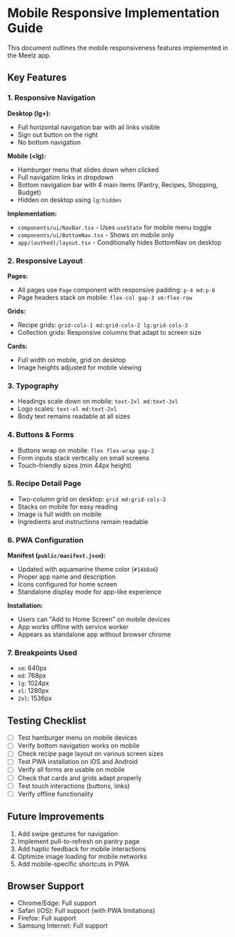 # Mobile Responsive Implementation Guide

This document outlines the mobile responsiveness features implemented in the Meelz app.

## Key Features

### 1. Responsive Navigation

**Desktop (lg+):**
- Full horizontal navigation bar with all links visible
- Sign out button on the right
- No bottom navigation

**Mobile (<lg):**
- Hamburger menu that slides down when clicked
- Full navigation links in dropdown
- Bottom navigation bar with 4 main items (Pantry, Recipes, Shopping, Budget)
- Hidden on desktop using `lg:hidden`

**Implementation:**
- `components/ui/NavBar.tsx` - Uses `useState` for mobile menu toggle
- `components/ui/BottomNav.tsx` - Shows on mobile only
- `app/(authed)/layout.tsx` - Conditionally hides BottomNav on desktop

### 2. Responsive Layout

**Pages:**
- All pages use `Page` component with responsive padding: `p-4 md:p-6`
- Page headers stack on mobile: `flex-col gap-3 sm:flex-row`

**Grids:**
- Recipe grids: `grid-cols-1 md:grid-cols-2 lg:grid-cols-3`
- Collection grids: Responsive columns that adapt to screen size

**Cards:**
- Full width on mobile, grid on desktop
- Image heights adjusted for mobile viewing

### 3. Typography

- Headings scale down on mobile: `text-2xl md:text-3xl`
- Logo scales: `text-xl md:text-2xl`
- Body text remains readable at all sizes

### 4. Buttons & Forms

- Buttons wrap on mobile: `flex flex-wrap gap-2`
- Form inputs stack vertically on small screens
- Touch-friendly sizes (min 44px height)

### 5. Recipe Detail Page

- Two-column grid on desktop: `grid md:grid-cols-2`
- Stacks on mobile for easy reading
- Image is full width on mobile
- Ingredients and instructions remain readable

### 6. PWA Configuration

**Manifest (`public/manifest.json`):**
- Updated with aquamarine theme color (`#14b8a6`)
- Proper app name and description
- Icons configured for home screen
- Standalone display mode for app-like experience

**Installation:**
- Users can "Add to Home Screen" on mobile devices
- App works offline with service worker
- Appears as standalone app without browser chrome

### 7. Breakpoints Used

- `sm`: 640px
- `md`: 768px
- `lg`: 1024px
- `xl`: 1280px
- `2xl`: 1536px

## Testing Checklist

- [ ] Test hamburger menu on mobile devices
- [ ] Verify bottom navigation works on mobile
- [ ] Check recipe page layout on various screen sizes
- [ ] Test PWA installation on iOS and Android
- [ ] Verify all forms are usable on mobile
- [ ] Check that cards and grids adapt properly
- [ ] Test touch interactions (buttons, links)
- [ ] Verify offline functionality

## Future Improvements

1. Add swipe gestures for navigation
2. Implement pull-to-refresh on pantry page
3. Add haptic feedback for mobile interactions
4. Optimize image loading for mobile networks
5. Add mobile-specific shortcuts in PWA

## Browser Support

- Chrome/Edge: Full support
- Safari (iOS): Full support (with PWA limitations)
- Firefox: Full support
- Samsung Internet: Full support

